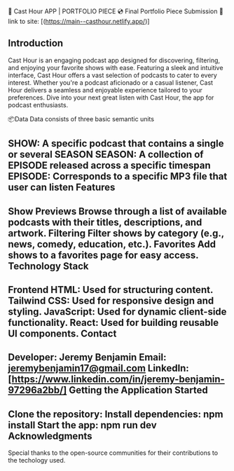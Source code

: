 🎵 Cast Hour APP | PORTFOLIO PIECE 💿
Final Portfolio Piece Submission 🚀 link to site: [(https://main--casthour.netlify.app/)]

Introduction
---------------
Cast Hour is an engaging podcast app designed for discovering, filtering, and enjoying your favorite shows with ease. Featuring a sleek and intuitive interface, Cast Hour offers a vast selection of podcasts to cater to every interest. Whether you're a podcast aficionado or a casual listener, Cast Hour delivers a seamless and enjoyable experience tailored to your preferences. Dive into your next great listen with Cast Hour, the app for podcast enthusiasts.

📦Data
Data consists of three basic semantic units

SHOW: A specific podcast that contains a single or several SEASON
SEASON: A collection of EPISODE released across a specific timespan
EPISODE: Corresponds to a specific MP3 file that user can listen
Features
--------
Show Previews
Browse through a list of available podcasts with their titles, descriptions, and artwork.
Filtering
Filter shows by category (e.g., news, comedy, education, etc.).
Favorites
Add shows to a favorites page for easy access.
Technology Stack
------------------
Frontend
HTML: Used for structuring content.
Tailwind CSS: Used for responsive design and styling.
JavaScript: Used for dynamic client-side functionality.
React: Used for building reusable UI components.
Contact
---------
Developer: Jeremy Benjamin
Email: jeremybenjamin17@gmail.com
LinkedIn: [https://www.linkedin.com/in/jeremy-benjamin-97296a2bb/]
Getting the Application Started
---------------
Clone the repository:
Install dependencies: npm install
Start the app: npm run dev 
Acknowledgments
---------------
Special thanks to the open-source communities for their contributions to the techology used.